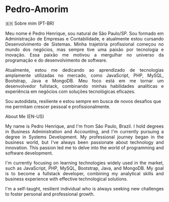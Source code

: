 # Pedro-Amorim

<p align="justify"> 🇧🇷 Sobre mim (PT-BR)</p>
<p align="justify">Meu nome é Pedro Henrique, sou natural de São Paulo/SP. Sou formado em Administração de Empresas e Contabilidade, e atualmente estou cursando Desenvolvimento de Sistemas. Minha trajetória profissional começou no mundo dos negócios, mas sempre tive uma paixão por tecnologia e inovação. 
Essa paixão me motivou a mergulhar no universo da programação e do desenvolvimento de software.</p>

<p align="justify"> Atualmente, estou me dedicando ao aprendizado de tecnologias amplamente utilizadas no mercado, como JavaScript, PHP, MySQL, Bootstrap, Java e MongoDB. Meu foco está em me tornar um desenvolvedor fullstack, combinando minhas habilidades analíticas e experiência em negócios com soluções tecnológicas eficazes.</p>

Sou autodidata, resiliente e estou sempre em busca de novos desafios que me permitam crescer pessoal e profissionalmente.

<p align="justify"> About Me (EN-US) </p>
<p align="justify">My name is Pedro Henrique, and I'm from São Paulo, Brazil. I hold degrees in Business Administration and Accounting, and I'm currently pursuing a degree in Systems Development. My professional journey began in the business world, but I've always been passionate about technology and innovation. This passion led me to delve into the world of programming and software development.</p>

<p align="justify">I'm currently focusing on learning technologies widely used in the market, such as JavaScript, PHP, MySQL, Bootstrap, Java, and MongoDB. My goal is to become a fullstack developer, combining my analytical skills and business experience with effective technological solutions.</p>

<p align="justify"> I'm a self-taught, resilient individual who is always seeking new challenges to foster personal and professional growth.</p>
